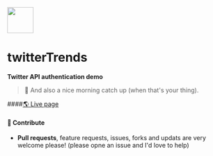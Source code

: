 <img src="https://static01.nyt.com/images/2014/08/10/magazine/10wmt/10wmt-articleLarge-v4.jpg?quality=100&auto=webp&disable=upscale" width=60/>

# twitterTrends

**Twitter API authentication demo**
> 🌻 And also a nice morning catch up (when that's your thing).

####[🌎 Live page](https://ronerlih.github.io/twitterTrends/)

#### 🚁 Contribute
 - **Pull requests**, feature requests, issues, forks and updats are very welcome please! (please opne an issue and I'd love to help)
 
